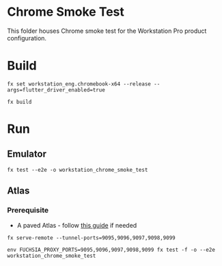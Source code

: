 Chrome Smoke Test
============================

This folder houses Chrome smoke test for the Workstation Pro product configuration.

# Build

```
fx set workstation_eng.chromebook-x64 --release --args=flutter_driver_enabled=true

fx build
```

# Run
## Emulator

```
fx test --e2e -o workstation_chrome_smoke_test
```

## Atlas

### Prerequisite
- A paved Atlas - follow [this guide](https://fuchsia.dev/fuchsia-src/development/hardware/chromebook) if needed

```
fx serve-remote --tunnel-ports=9095,9096,9097,9098,9099

env FUCHSIA_PROXY_PORTS=9095,9096,9097,9098,9099 fx test -f -o --e2e workstation_chrome_smoke_test
```
